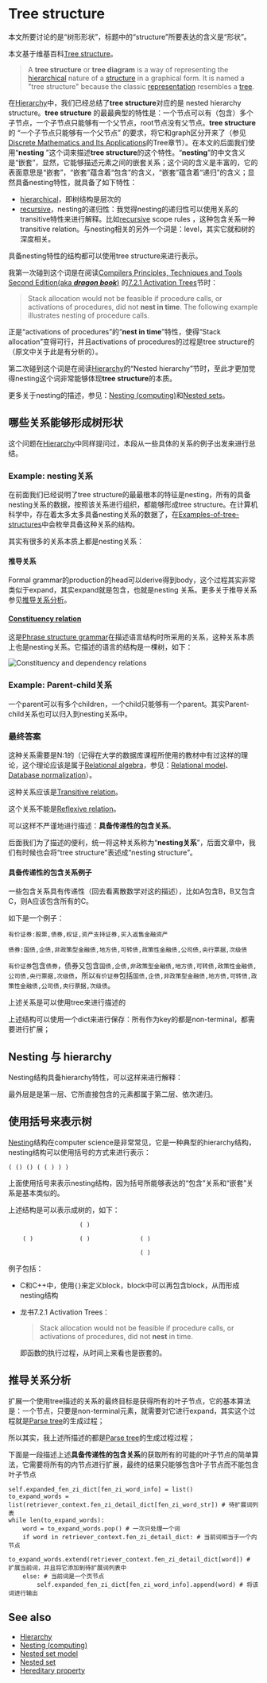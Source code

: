 # Tree structure

本文所要讨论的是“树形形状”，标题中的“structure”所要表达的含义是“形状”。

本文基于维基百科[Tree structure](https://en.wikipedia.org/wiki/Tree_structure)。

> A **tree structure** or **tree diagram** is a way of representing the [hierarchical](https://en.wikipedia.org/wiki/Hierarchy) nature of a [structure](https://en.wikipedia.org/wiki/Structure) in a graphical form. It is named a "tree structure" because the classic [representation](https://en.wikipedia.org/wiki/Tree_structure#Representing_trees) resembles a [tree](https://en.wikipedia.org/wiki/Tree).

在[Hierarchy](../Structure/Hierarchy.md)中，我们已经总结了**tree structure**对应的是 nested hierarchy structure。**tree structure** 的最最典型的特性是：一个节点可以有（包含）多个子节点，一个子节点只能够有一个父节点，root节点没有父节点。**tree structure** 的 “一个子节点只能够有一个父节点” 的要求，将它和graph区分开来了（参见[Discrete Mathematics and Its Applications](https://www.amazon.com/Discrete-Mathematics-Applications-Kenneth-Rosen/dp/125967651X)的Tree章节）。在本文的后面我们使用“**nesting** ”这个词来描述**tree structure**的这个特性。“**nesting**”的中文含义是“嵌套”，显然，它能够描述元素之间的嵌套关系；这个词的含义是丰富的，它的表面意思是“嵌套”，“嵌套”蕴含着“包含”的含义，“嵌套”蕴含着“递归”的含义；显然具备nesting特性，就具备了如下特性：

- [hierarchical](https://en.wikipedia.org/wiki/Hierarchy)，即树结构是层次的
- [recursive](../Data-structure/Recursive-data-type.md)，nesting的递归性：我觉得nesting的递归性可以使用关系的transitive特性来进行解释。比如[recursive](https://en.wikipedia.org/wiki/Scope_(programming)) scope rules ，这种包含关系一种transitive relation。与nesting相关的另外一个词是：level，其实它就和树的深度相关。

具备nesting特性的结构都可以使用tree structure来进行表示。

我第一次碰到这个词是在阅读[Compilers Principles, Techniques and Tools Second Edition(aka ***dragon book***)](https://en.wikipedia.org/wiki/Compilers:_Principles,_Techniques,_and_Tools) 的[7.2.1 Activation Trees](https://dengking.github.io/compiler-principle/Chapter-7-Run-Time-Environments/7.2-Stack-Allocation-of-Space/#721-activation-trees)节时：

> Stack allocation would not be feasible if procedure calls, or activations of procedures, did not **nest in time**. The following example illustrates nesting of procedure calls.

正是“activations of procedures”的“**nest in time**”特性，使得“Stack allocation”变得可行，并且activations of procedures的过程是tree structure的（原文中关于此是有分析的）。

第二次碰到这个词是在阅读[Hierarchy](../Structure/Hierarchy.md)的“Nested hierarchy”节时，至此才更加觉得nesting这个词非常能够体现**tree structure**的本质。

更多关于nesting的描述，参见：[Nesting (computing)](https://en.wikipedia.org/wiki/Nesting_(computing))和[Nested sets](https://en.wikipedia.org/wiki/Nested_set)。



## 哪些关系能够形成树形状

这个问题在[Hierarchy](../Structure/Hierarchy.md)中同样提问过，本段从一些具体的关系的例子出发来进行总结。

### Example: nesting关系

在前面我们已经说明了tree structure的最最根本的特征是nesting，所有的具备nesting关系的数据，按照该关系进行组织，都能够形成tree structure。在计算机科学中，存在着太多太多具备nesting关系的数据了，在[Examples-of-tree-structures](./Examples-of-tree-structures.md)中会枚举具备这种关系的结构。

其实有很多的关系本质上都是nesting关系：

#### 推导关系

Formal grammar的production的head可以derive得到body，这个过程其实非常类似于expand，其实expand就是包含，也就是nesting 关系。更多关于推导关系参见[推导关系分析](#推导关系分析)。

#### [Constituency relation](https://en.wikipedia.org/wiki/Phrase_structure_grammar#Constituency_relation)

这是[Phrase structure grammar](https://en.wikipedia.org/wiki/Phrase_structure_grammar)在描述语言结构时所采用的关系，这种关系本质上也是nesting关系。它描述的语言的结构是一棵树，如下：

![Constituency and dependency relations](https://upload.wikimedia.org/wikipedia/commons/8/8e/Thistreeisillustratingtherelation%28PSG%29.png)



### Example: Parent-child关系

一个parent可以有多个children，一个child只能够有一个parent。其实Parent-child关系也可以归入到nesting关系中。

### 最终答案

这种关系需要是N:1的（记得在大学的数据库课程所使用的教材中有过这样的理论，这个理论应该是属于[Relational algebra](https://en.wikipedia.org/wiki/Relational_algebra)，参见：[Relational model](https://en.wikipedia.org/wiki/Relational_model)、[Database normalization](https://en.wikipedia.org/wiki/Database_normalization)）。

这种关系应该是[Transitive relation](https://en.wikipedia.org/wiki/Transitive_relation)。

这个关系不能是[Reflexive relation](https://en.wikipedia.org/wiki/Reflexive_relation)。

可以这样不严谨地进行描述：**具备传递性的包含关系**。

后面我们为了描述的便利，统一将这种关系称为“**nesting关系**”，后面文章中，我们有时候也会将“tree structure”表述成“nesting structure”。

#### 具备传递性的包含关系例子

一些包含关系具有传递性（回去看离散数学对这的描述），比如A包含B，B又包含C，则A应该包含所有的C。

如下是一个例子：

```
有价证券:股票,债券,权证,资产支持证券,买入返售金融资产

债券:国债,企债,非政策型金融债,地方债,可转债,政策性金融债,公司债,央行票据,次级债

```

`有价证券`包含`债券`，债券又包含`国债,企债,非政策型金融债,地方债,可转债,政策性金融债,公司债,央行票据,次级债`，所以`有价证券`包括`国债,企债,非政策型金融债,地方债,可转债,政策性金融债,公司债,央行票据,次级债`。

上述关系是可以使用tree来进行描述的

上述结构可以使用一个dict来进行保存：所有作为key的都是non-terminal，都需要进行扩展；



## Nesting 与 hierarchy

Nesting结构具备hierarchy特性，可以这样来进行解释：

最外层是是第一层、它所直接包含的元素都属于第二层、依次递归。



## 使用括号来表示树

[Nesting](https://en.wikipedia.org/wiki/Nesting_(computing))结构在computer science是非常常见，它是一种典型的hierarchy结构，nesting结构可以使用括号的方式来进行表示：

```
( () () ( ( ) ) )
```

上面使用括号来表示nesting结构，因为括号所能够表达的“包含”关系和“嵌套”关系是基本类似的。

上述结构是可以表示成树的，如下：

```
					( )
	
    ( )				( )				 ( )
    								
    								 ( )
```

例子包括：

- C和C++中，使用`{}`来定义block，block中可以再包含block，从而形成nesting结构

- 龙书7.2.1 Activation Trees：

  > Stack allocation would not be feasible if procedure calls, or activations of procedures, did not **nest** in time. 

  即函数的执行过程，从时间上来看也是嵌套的。



## 推导关系分析

扩展一个使用tree描述的关系的最终目标是获得所有的叶子节点，它的基本算法是：一个节点，只要是non-terminal元素，就需要对它进行expand，其实这个过程就是[Parse tree](https://en.wikipedia.org/wiki/Parse_tree)的生成过程；

所以其实，我上述所描述的都是[Parse tree](https://en.wikipedia.org/wiki/Parse_tree)的生成过程过程；

下面是一段描述上述**具备传递性的包含关系**的获取所有的可能的叶子节点的简单算法，它需要将所有的内节点进行扩展，最终的结果只能够包含叶子节点而不能包含叶子节点

```
self.expanded_fen_zi_dict[fen_zi_word_info] = list()
to_expand_words = list(retriever_context.fen_zi_detail_dict[fen_zi_word_str]) # 待扩展词列表
while len(to_expand_words):
    word = to_expand_words.pop() # 一次只处理一个词
    if word in retriever_context.fen_zi_detail_dict: # 当前词相当于一个内节点
        to_expand_words.extend(retriever_context.fen_zi_detail_dict[word]) # 扩展当前词，并且将它添加到待扩展词列表中
    else: # 当前词是一个页节点
        self.expanded_fen_zi_dict[fen_zi_word_info].append(word) # 将该词进行输出

```



## See also

- [Hierarchy](https://en.wikipedia.org/wiki/Hierarchy)
- [Nesting (computing)](https://en.wikipedia.org/wiki/Nesting_(computing))
- [Nested set model](https://en.wikipedia.org/wiki/Nested_set_model)
- [Nested set](https://en.wikipedia.org/wiki/Nested_set)
- [Hereditary property](https://en.wikipedia.org/wiki/Hereditary_property)

